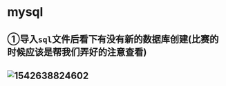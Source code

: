 # mysql

## ①导入`sql`文件后看下有没有新的数据库创建\(比赛的时候应该是帮我们弄好的注意查看\)

## ![1542638824602](https://github.com/iceMilkAndSugar/ccWeb/tree/de308d3f929beece68c0ee7193c198fe00dab443/环境搭建/assets/1542638824602.png)

